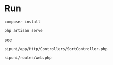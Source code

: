 # Run
`composer install`

`php artisan serve`

see

`sipuni/app/Http/Controllers/SortController.php`

`sipuni/routes/web.php`
